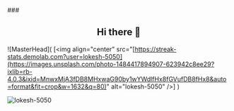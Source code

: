         
###<h2 align="center">Hi there 👋</h2>
![MasterHead]( [<img align="center" src="[https://streak-stats.demolab.com?user=lokesh-5050](https://images.unsplash.com/photo-1484417894907-623942c8ee29?ixlib=rb-4.0.3&ixid=MnwxMjA3fDB8MHxwaG90by1wYWdlfHx8fGVufDB8fHx8&auto=format&fit=crop&w=1632&q=80)" alt="lokesh-5050" />] )

<p><img align="center" src="https://streak-stats.demolab.com?user=lokesh-5050" alt="lokesh-5050" /></p>


